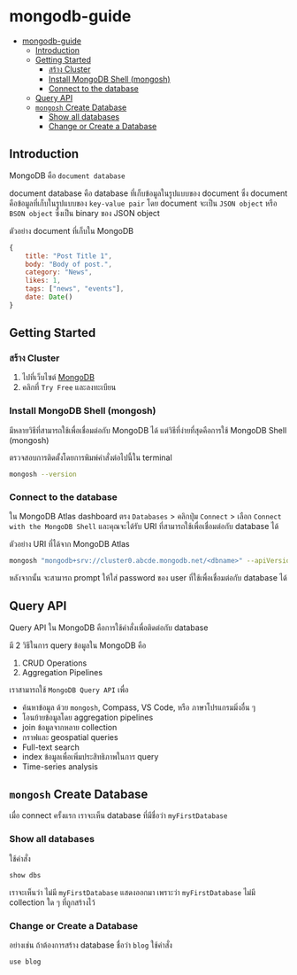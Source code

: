 # mongodb-guide

- [mongodb-guide](#mongodb-guide)
  - [Introduction](#introduction)
  - [Getting Started](#getting-started)
    - [สร้าง Cluster](#สร้าง-cluster)
    - [Install MongoDB Shell (mongosh)](#install-mongodb-shell-mongosh)
    - [Connect to the database](#connect-to-the-database)
  - [Query API](#query-api)
  - [`mongosh` Create Database](#mongosh-create-database)
    - [Show all databases](#show-all-databases)
    - [Change or Create a Database](#change-or-create-a-database)


## Introduction

MongoDB คือ `document database`

document database คือ database ที่เก็บข้อมูลในรูปแบบของ document ซึ่ง document คือข้อมูลที่เก็บในรูปแบบของ `key-value pair` โดย document จะเป็น `JSON object` หรือ `BSON object` ซึ่งเป็น binary ของ JSON object

ตัวอย่าง document ที่เก็บใน MongoDB

```javascript
{
	title: "Post Title 1",
	body: "Body of post.",
	category: "News",
	likes: 1,
	tags: ["news", "events"],
	date: Date()
}
```

## Getting Started

### สร้าง Cluster

1. ไปที่เว็บไซต์ [MongoDB](https://www.mongodb.com/)
2. คลิกที่ `Try Free` และลงทะเบียน

### Install MongoDB Shell (mongosh)

มีหลายวิธีที่สามารถใช้เพื่อเชื่อมต่อกับ MongoDB ได้ แต่วิธีที่ง่ายที่สุดคือการใช้ MongoDB Shell (mongosh)

ตรวจสอบการติดตั้งโดยการพิมพ์คำสั่งต่อไปนี้ใน terminal

```bash
mongosh --version
```

### Connect to the database

ใน MongoDB Atlas dashboard ตรง `Databases` > คลิกปุ่ม `Connect` > เลือก `Connect with the MongoDB Shell` และคุณจะได้รับ URI ที่สามารถใช้เพื่อเชื่อมต่อกับ database ได้

ตัวอย่าง URI ที่ได้จาก MongoDB Atlas

```bash
mongosh "mongodb+srv://cluster0.abcde.mongodb.net/<dbname>" --apiVersion 1 --username <username>
```

หลังจากนั้น จะสามารถ prompt ให้ใส่ password ของ user ที่ใช้เพื่อเชื่อมต่อกับ database ได้

## Query API

Query API ใน MongoDB คือการใช้คำสั่งเพื่อติดต่อกับ database

มี 2 วิธีในการ query ข้อมูลใน MongoDB คือ

1. CRUD Operations
2. Aggregation Pipelines

เราสามารถใช้ `MongoDB Query API` เพื่อ

- ค้นหาข้อมูล ด้วย `mongosh`, Compass, VS Code, หรือ ภาษาโปรแกรมมิ่งอื่น ๆ
- โอนย้ายข้อมูลโดย aggregation pipelines
- join ข้อมูลจากหลาย collection
- กราฟและ geospatial queries
- Full-text search
- index ข้อมูลเพื่อเพิ่มประสิทธิภาพในการ query
- Time-series analysis

## `mongosh` Create Database

เมื่อ connect ครั้งแรก เราจะเห็น database ที่มีชื่อว่า `myFirstDatabase`

### Show all databases

ใช้คำสั่ง

```bash
show dbs
```

เราจะเห็นว่า ไม่มี `myFirstDatabase` แสดงออกมา เพราะว่า `myFirstDatabase` ไม่มี collection ใด ๆ ที่ถูกสร้างไว้

### Change or Create a Database

อย่างเช่น ถ้าต้องการสร้าง database ชื่อว่า `blog` ใช้คำสั่ง

```bash
use blog
```
